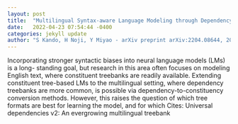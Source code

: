 ```yaml
---
layout: post
title:  "Multilingual Syntax-aware Language Modeling through Dependency Tree Conversion"
date:   2022-04-23 07:54:44 -0400
categories: jekyll update
author: "S Kando, H Noji, Y Miyao - arXiv preprint arXiv:2204.08644, 2022"
---
```

Incorporating stronger syntactic biases into neural language models (LMs) is a long- standing goal, but research in this area often focuses on modeling English text, where constituent treebanks are readily available. Extending constituent tree-based LMs to the multilingual setting, where dependency treebanks are more common, is possible via dependency-to-constituency conversion methods. However, this raises the question of which tree formats are best for learning the model, and for which Cites: Universal dependencies v2: An evergrowing multilingual treebank